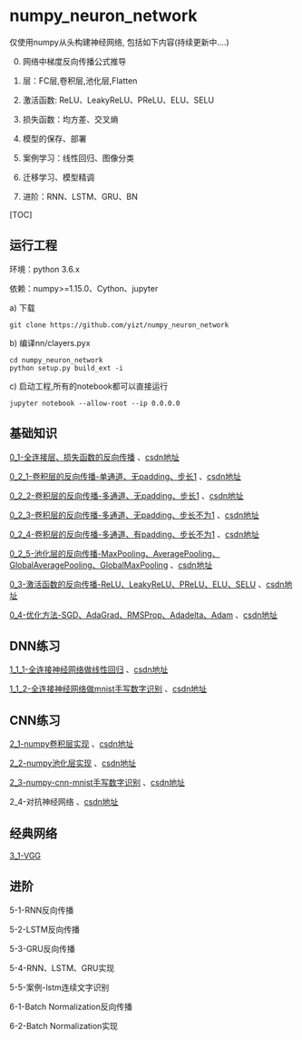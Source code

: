 # numpy_neuron_network
仅使用numpy从头构建神经网络, 包括如下内容(持续更新中....)

0. 网络中梯度反向传播公式推导


1. 层：FC层,卷积层,池化层,Flatten
2. 激活函数: ReLU、LeakyReLU、PReLU、ELU、SELU
3. 损失函数：均方差、交叉熵
4. 模型的保存、部署
5. 案例学习：线性回归、图像分类
6. 迁移学习、模型精调
7. 进阶：RNN、LSTM、GRU、BN

[TOC]

## 运行工程

环境：python 3.6.x

依赖：numpy>=1.15.0、Cython、jupyter

a) 下载

```shell
git clone https://github.com/yizt/numpy_neuron_network
```



b) 编译nn/clayers.pyx

```shell
cd numpy_neuron_network
python setup.py build_ext -i
```

c) 启动工程,所有的notebook都可以直接运行

```shell
jupyter notebook --allow-root --ip 0.0.0.0
```





## 基础知识

[0_1-全连接层、损失函数的反向传播](0_1-全连接层、损失函数的反向传播.md) 、[csdn地址](https://blog.csdn.net/csuyzt/article/details/81839388)

[0_2_1-卷积层的反向传播-单通道、无padding、步长1](0_2_1-卷积层的反向传播-单通道、无padding、步长1.md) 、[csdn地址](https://blog.csdn.net/csuyzt/article/details/81952377)

[0_2_2-卷积层的反向传播-多通道、无padding、步长1](0_2_2-卷积层的反向传播-多通道、无padding、步长1.md) 、[csdn地址](https://blog.csdn.net/csuyzt/article/details/82026408)

[0_2_3-卷积层的反向传播-多通道、无padding、步长不为1](0_2_3-卷积层的反向传播-多通道、无padding、步长不为1.md) 、[csdn地址](https://blog.csdn.net/csuyzt/article/details/82120173)

[0_2_4-卷积层的反向传播-多通道、有padding、步长不为1](0_2_4-卷积层的反向传播-多通道、有padding、步长不为1.md) 、[csdn地址](https://blog.csdn.net/csuyzt/article/details/82632918)

[0_2_5-池化层的反向传播-MaxPooling、AveragePooling、GlobalAveragePooling、GlobalMaxPooling](0_2_5-池化层的反向传播-MaxPooling、AveragePooling、GlobalAveragePooling.md) 、[csdn地址](https://blog.csdn.net/csuyzt/article/details/82633051)

[0_3-激活函数的反向传播-ReLU、LeakyReLU、PReLU、ELU、SELU](0_3-激活函数的反向传播-ReLU、LeakyReLU、PReLU、ELU、SELU.md) 、[csdn地址](https://blog.csdn.net/csuyzt/article/details/82320589)

[0_4-优化方法-SGD、AdaGrad、RMSProp、Adadelta、Adam](0_4-优化方法-SGD、AdaGrad、RMSProp、Adadelta、Adam.md) 、[csdn地址](https://blog.csdn.net/csuyzt/article/details/82633173)





## DNN练习

[1_1_1-全连接神经网络做线性回归](1_1_1-全连接神经网络做线性回归.md) 、[csdn地址](https://blog.csdn.net/csuyzt/article/details/81841817)

[1_1_2-全连接神经网络做mnist手写数字识别](1_1_2-全连接神经网络做mnist手写数字识别.md) 、[csdn地址](https://blog.csdn.net/csuyzt/article/details/82320663)



## CNN练习

[2_1-numpy卷积层实现](2_1-numpy卷积层实现.md) 、[csdn地址](https://blog.csdn.net/csuyzt/article/details/82668153)

[2_2-numpy池化层实现](2_2-numpy池化层实现.md) 、[csdn地址](https://blog.csdn.net/csuyzt/article/details/82668941)

[2_3-numpy-cnn-mnist手写数字识别](2_3-numpy-cnn-mnist手写数字识别.md) 、[csdn地址](https://blog.csdn.net/csuyzt/article/details/82669885)

2_4-对抗神经网络 、[csdn地址]()



## 经典网络

[3_1-VGG](3_1-VGG.md)





## 进阶

5-1-RNN反向传播

5-2-LSTM反向传播

5-3-GRU反向传播

5-4-RNN、LSTM、GRU实现

5-5-案例-lstm连续文字识别



6-1-Batch Normalization反向传播

6-2-Batch Normalization实现









